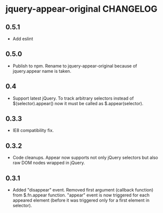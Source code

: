 jquery-appear-original CHANGELOG
======================

0.5.1
-----
- Add eslint

0.5.0
-----
- Publish to npm. Rename to jquery-appear-original because of jquery.appear name is taken.

0.4
-----
- Support latest jQuery. To track arbitrary selectors instead of $(selector).appear() now it must be called as $.appear(selector).

0.3.3
-----
- IE8 compatibility fix.

0.3.2
-----
- Code cleanups. Appear now supports not only jQuery selectors but also raw DOM nodes wrapped in jQuery.

0.3.1
-----
- Added "disappear" event. Removed first argument (callback function) from $.fn.appear function. "appear" event is now triggered for each appeared element (before it was triggered only for a first element in selector).
